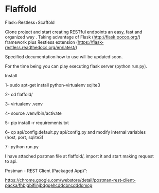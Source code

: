 # Flaffold
Flask+Restless+Scaffold

Clone project and start creating RESTful endpoints an easy, fast and organized way . Taking advantage of Flask (http://flask.pocoo.org/) framework plus Restless extension (https://flask-restless.readthedocs.org/en/latest/)

Specified documentation how to use will be updated soon.

For the time being you can play executing flask server (python run.py).

Install

1- sudo apt-get install python-virtualenv sqlite3

2- cd flaffold/

3- virtualenv .venv

4- source .venv/bin/activate

5- pip install -r requirements.txt

6- cp api/config.default.py api/config.py and modify internal variables (host, port, sqlite3)

7- python run.py

I have attached postman file at flaffold/, import it and start making request to api.

Postman - REST Client (Packaged App)":

https://chrome.google.com/webstore/detail/postman-rest-client-packa/fhbjgbiflinjbdggehcddcbncdddomop
